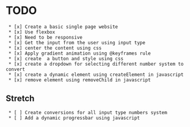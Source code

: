 # TODO
     * [x] Create a basic single page website
     * [x] Use flexbox
     * [x] Need to be responsive
     * [x] Get the input from the user using input type
     * [x] center the content using css
     * [x] Apply gradient animation using @keyframes rule
     * [x] create  a button and style using css
     * [x] create a dropdown for selecting different number system to convert
     * [x] create a dynamic element using createElement in javascript
     * [x] remove element using removeChild in javascript

## Stretch
     * [ ] Create conversions for all input type numbers system
     * [ ] Add a dynamic progressbar using javascript
